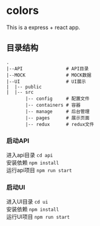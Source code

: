 # colors
This is a express + react app.

## 目录结构
```
. 
|--API                # API目录
|--MOCK               # MOCK数据
|--UI                 # UI展示
|  |-- public      
|  |-- src
       |-- config     # 配置文件
       |-- containers # 容器
       |-- manage     # 后台管理
       |-- pages      # 展示页面
       |-- redux      # redux文件
```

### 启动API
进入api目录 `cd api`  
安装依赖 `npm install`  
运行api项目 `npm run start`  

### 启动UI
进入UI目录 `cd ui`  
安装依赖 `npm install`  
运行UI项目 `npm run start`  

